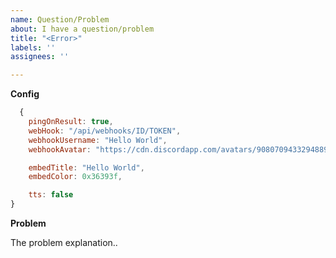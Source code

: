 ```yaml
---
name: Question/Problem
about: I have a question/problem
title: "<Error>"
labels: ''
assignees: ''

---
```


**Config**
```js
  {
    pingOnResult: true,
    webHook: "/api/webhooks/ID/TOKEN",
    webhookUsername: "Hello World",
    webhookAvatar: "https://cdn.discordapp.com/avatars/908070943329488916/35ebf6d39bc25e52da855424119bc28f.webp?size=80",

    embedTitle: "Hello World",
    embedColor: 0x36393f,

    tts: false
}
```

**Problem**
  
  
The problem explanation..
